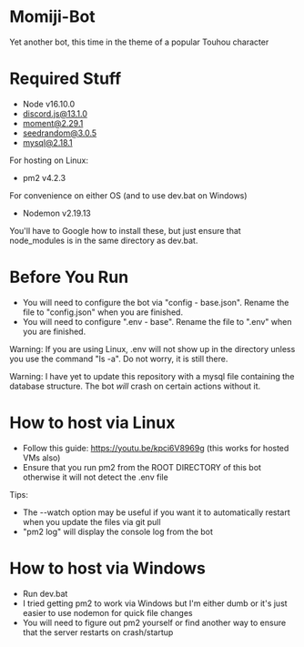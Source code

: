 # Momiji-Bot
Yet another bot, this time in the theme of a popular Touhou character

# Required Stuff
- Node v16.10.0
- discord.js@13.1.0
- moment@2.29.1
- seedrandom@3.0.5
- mysql@2.18.1

For hosting on Linux:
- pm2 v4.2.3

For convenience on either OS (and to use dev.bat on Windows)
- Nodemon v2.19.13

You'll have to Google how to install these, but just ensure that node_modules is in the same directory as dev.bat.

# Before You Run
- You will need to configure the bot via "config - base.json". Rename the file to "config.json" when you are finished.
- You will need to configure ".env - base". Rename the file to ".env" when you are finished.

Warning:
If you are using Linux, .env will not show up in the directory unless you use the command "ls -a". Do not worry, it is still there.

Warning:
I have yet to update this repository with a mysql file containing the database structure. The bot *will* crash on certain actions without it.

# How to host via Linux
- Follow this guide: https://youtu.be/kpci6V8969g (this works for hosted VMs also)
- Ensure that you run pm2 from the ROOT DIRECTORY of this bot otherwise it will not detect the .env file

Tips:
- The --watch option may be useful if you want it to automatically restart when you update the files via git pull
- "pm2 log" will display the console log from the bot

# How to host via Windows
- Run dev.bat
- I tried getting pm2 to work via Windows but I'm either dumb or it's just easier to use nodemon for quick file changes
- You will need to figure out pm2 yourself or find another way to ensure that the server restarts on crash/startup
